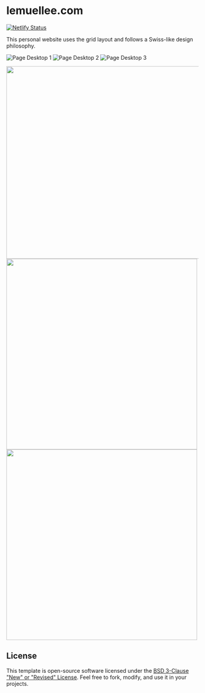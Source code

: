 # lemuellee.com

[![Netlify Status](https://api.netlify.com/api/v1/badges/45350a5c-bdf7-48e4-a2ca-26332fc3c7ae/deploy-status)](https://app.netlify.com/sites/lemuellee/deploys)

This personal website uses the grid layout and follows a Swiss-like design philosophy. 

<!-- Images from the images folder -->
![Page Desktop 1](./images/page_desktop_1.png)
![Page Desktop 2](./images/page_desktop_2.png)
![Page Desktop 3](./images/page_desktop_3.png)
<p float="left">
  <img src="/images/page_mobile_1.png" width="505" /> 
  <img src="/images/page_mobile_2.png" width="500" />
  <img src="/images/page_mobile_3.png" width="500" />
</p>

## License

This template is open-source software licensed under the [BSD 3-Clause "New" or "Revised" License](https://github.com/LemuelKL/lemuellee.com/blob/main/LICENSE). Feel free to fork, modify, and use it in your projects.
